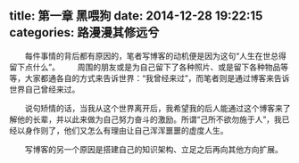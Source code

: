 title: 第一章 黑喂狗
date: 2014-12-28 19:22:15
categories: 路漫漫其修远兮
---

　　每件事情的背后都有原因的，笔者写博客的动机便是因为这句“人生在世总得留下点什么”。
　　周围的朋友或是为自己留下了各种照片、或是留下各种物品等等，大家都通各自的方式来告诉世界：“我曾经来过”，而笔者则是通过博客来告诉世界自己曾经来过。

　　说句矫情的话，当我从这个世界离开后，我希望我的后人能通过这个博客来了解他的长辈，并以此来做为自己努力奋斗的激励。所谓“己所不欲勿施于人”，我已经以身作则了，他们又怎么有理由让自己浑浑噩噩的虚度人生。


　　写博客的另一个原因是搭建自己的知识架构、立足之后再向其他方向扩展。






<br><br>